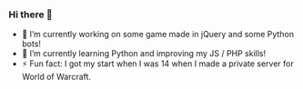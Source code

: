 ### Hi there 👋


- 🔭 I’m currently working on some game made in jQuery and some Python bots!
- 🌱 I’m currently learning Python and improving my JS / PHP skills!
- ⚡ Fun fact: I got my start when I was 14 when I made a private server for World of Warcraft.

